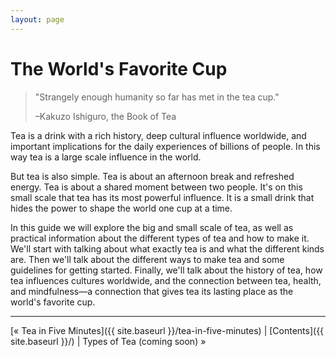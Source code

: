 ```yaml
---
layout: page
---
```


# The World's Favorite Cup

> "Strangely enough humanity so far has met in the tea cup."
> 
> –Kakuzo Ishiguro, the Book of Tea

Tea is a drink with a rich history, deep cultural influence worldwide, and important implications for the daily experiences of billions of people. In this way tea is a large scale influence in the world. 

But tea is also simple. Tea is about an afternoon break and refreshed energy. Tea is about a shared moment between two people. It's on this small scale that tea has its most powerful influence. It is a small drink that hides the power to shape the world one cup at a time.

In this guide we will explore the big and small scale of tea, as well as practical information about the different types of tea and how to make it. We'll start with talking about what exactly tea is and what the different kinds are. Then we'll talk about the different ways to make tea and some guidelines for getting started. Finally, we'll talk about the history of tea, how tea influences cultures worldwide, and the connection between tea, health, and mindfulness—a connection that gives tea its lasting place as the world's favorite cup.

---

[&laquo; Tea in Five Minutes]({{ site.baseurl }}/tea-in-five-minutes) | [Contents]({{ site.baseurl }}/) |
Types of Tea (coming soon) &raquo;